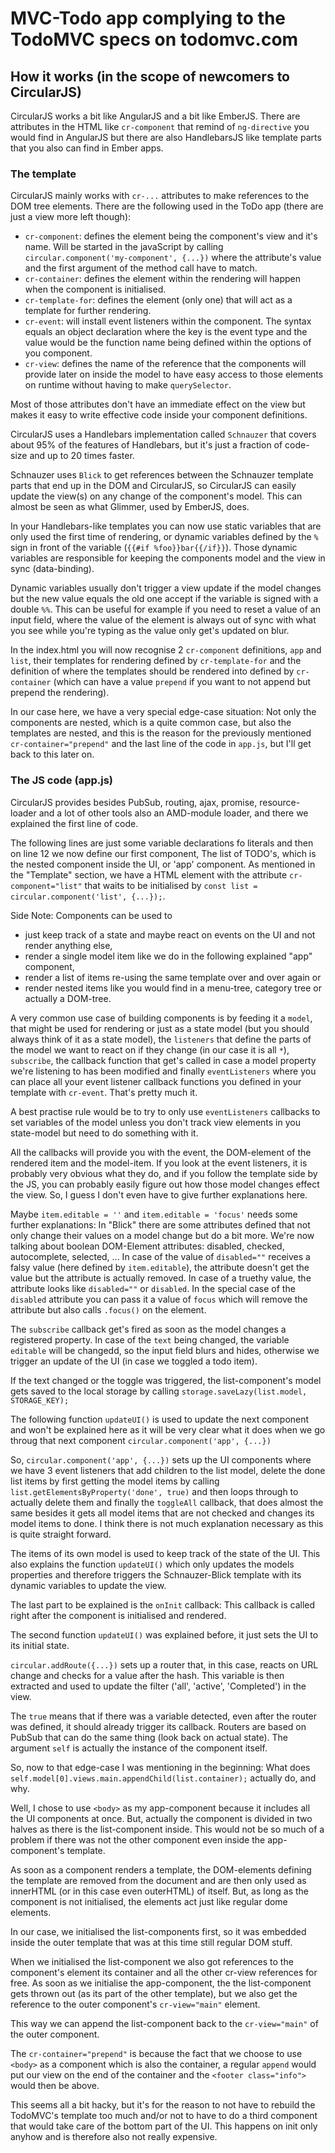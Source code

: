 # MVC-Todo app complying to the TodoMVC specs on todomvc.com

## How it works (in the scope of newcomers to CircularJS)

CircularJS works a bit like AngularJS and a bit like EmberJS. There are attributes in the HTML like ```cr-component``` that remind of ```ng-directive``` you would find in AngularJS but there are also HandlebarsJS like template parts that you also can find in Ember apps.

### The template

CircularJS mainly works with ```cr-...``` attributes to make references to the DOM tree elements. There are the following used in the ToDo app (there are just a view more left though):

 - ```cr-component```: defines the element being the component's view and it's name. Will be started in the javaScript by calling ```circular.component('my-component', {...})``` where the attribute's value and the first argument of the method call have to match.
 - ```cr-container```: defines the element within the rendering will happen when the component is initialised.
 - ```cr-template-for```: defines the element (only one) that will act as a template for further rendering.
 - ```cr-event```: will install event listeners within the component. The syntax equals an object declaration where the key is the event type and the value would be the function name being defined within the options of you component.
 - ```cr-view```: defines the name of the reference that the components will provide later on inside the model to have easy access to those elements on runtime without having to make ```querySelector```.

Most of those attributes don't have an immediate effect on the view but makes it easy to write effective code inside your component definitions.


CircularJS uses a Handlebars implementation called ```Schnauzer``` that covers about 95% of the features of Handlebars, but it's just a fraction of code-size and up to 20 times faster.

Schnauzer uses ```Blick``` to get references between the Schnauzer template parts that end up in the DOM and CircularJS, so CircularJS can easily update the view(s) on any change of the component's model. This can almost be seen as what Glimmer, used by EmberJS, does.

In your Handlebars-like templates you can now use static variables that are only used the first time of rendering, or dynamic variables defined by the ```%``` sign in front of the variable (```{{#if %foo}}bar{{/if}}```). Those dynamic variables are responsible for keeping the components model and the view in sync (data-binding).

Dynamic variables usually don't trigger a view update if the model changes but the new value equals the old one accept if the variable is signed with a double ```%%```. This can be useful for example if you need to reset a value of an input field, where the value of the element is always out of sync with what you see while you're typing as the value only get's updated on blur.


In the index.html you will now recognise 2 ```cr-component``` definitions, ```app``` and ```list```, their templates for rendering defined by ```cr-template-for``` and the definition of where the templates should be rendered into defined by ```cr-container``` (which can have a value ```prepend``` if you want to not append but prepend the rendering).

In our case here, we have a very special edge-case situation: Not only the components are nested, which is a quite common case, but also the templates are nested, and this is the reason for the previously mentioned ```cr-container="prepend"``` and the last line of the code in ```app.js```, but I'll get back to this later on.

### The JS code (app.js)

CircularJS provides besides PubSub, routing, ajax, promise, resource-loader and a lot of other tools also an AMD-module loader, and there we explained the first line of code.

The following lines are just some variable declarations fo literals and then on line 12 we now define our first component, The list of TODO's, which is the nested component inside the UI, or 'app' component.
As mentioned in the "Template" section, we have a HTML element with the attribute ```cr-component="list"``` that waits to be initialised by ```const list = circular.component('list', {...});```.


Side Note: Components can be used to
 - just keep track of a state and maybe react on events on the UI and not render anything else,
 - render a single model item like we do in the following explained "app" component,
 - render a list of items re-using the same template over and over again or
 - render nested items like you would find in a menu-tree, category tree or actually a DOM-tree.


A very common use case of building components is by feeding it a ```model```, that might be used for rendering or just as a state model (but you should always think of it as a state model), the ```listeners``` that define the parts of the model we want to react on if they change (in our case it is all ```*```), ```subscribe```, the callback function that get's called in case a model property we're listening to has been modified and finally ```eventListeners``` where you can place all your event listener callback functions you defined in your template with ```cr-event```. That's pretty much it.


A best practise rule would be to try to only use ```eventListeners``` callbacks to set variables of the model unless you don't track view elements in you state-model but need to do something with it.

All the callbacks will provide you with the event, the DOM-element of the rendered item and the model-item.
If you look at the event listeners, it is probably very obvious what they do, and if you follow the template side by the JS, you can probably easily figure out how those model changes effect the view. So, I guess I don't even have to give further explanations here.

Maybe ```item.editable = ''``` and ```item.editable = 'focus'``` needs some further explanations:
In "Blick" there are some attributes defined that not only change their values on a model change but do a bit more. We're now talking about boolean DOM-Element attributes: disabled, checked, autocomplete, selected, ...
In case of the value of ```disabled=""``` receives a falsy value (here defined by ```item.editable```), the attribute doesn't get the value but the attribute is actually removed. In case of a truethy value, the attribute looks like ```disabled=""``` or ```disabled```. In the special case of the ```disabled``` attribute you can pass it a value of ```focus``` which will remove the attribute but also calls ```.focus()``` on the element.


The ```subscribe``` callback get's fired as soon as the model changes a registered property. In case of the ```text``` being changed, the variable ```editable``` will be changedd, so the input field blurs and hides, otherwise we trigger an update of the UI (in case we toggled a todo item).

If the text changed or the toggle was triggered, the list-component's model gets saved to the local storage by calling ```storage.saveLazy(list.model, STORAGE_KEY);```


The following function ```updateUI()``` is used to update the next component and won't be explained here as it will be very clear what it does when we go throug that next component ```circular.component('app', {...})```


So, ```circular.component('app', {...})``` sets up the UI components where we have 3 event listeners that add children to the list model, delete the done list items by first getting the model items by calling ```list.getElementsByProperty('done', true)``` and then loops through to actually delete them and finally the ```toggleAll``` callback, that does almost the same besides it gets all model  items that are not checked and changes its model items to done. I think there is not much explanation necessary as this is quite straight forward.

The items of its own model is used to keep track of the state of the UI. This also explains the function ```updateUI()``` which only updates the models properties and therefore triggers the Schnauzer-Blick template with its dynamic variables to update the view.


The last part to be explained is the ```onInit``` callback:
This callback is called right after the component is initialised and rendered.

The second function ```updateUI()``` was explained before, it just sets the UI to its initial state.

```circular.addRoute({...})``` sets up a router that, in this case, reacts on URL change and checks for a value after the hash. This variable is then extracted and used to update the filter ('all', 'active', 'Completed') in the view.

The ```true``` means that if there was a variable detected, even after the router was defined, it should already trigger its callback. Routers are based on PubSub that can do the same thing (look back on actual state). The argument ```self``` is actually the instance of the component itself.


So, now to that edge-case I was mentioning in the beginning: What does ```self.model[0].views.main.appendChild(list.container);``` actually do, and why.

Well, I chose to use ```<body>``` as my app-component because it includes all the UI components at once. But, actually the component is divided in two halves as there is the list-component inside. This would not be so much of a problem if there was not the other component even inside the app-component's template.

As soon as a component renders a template, the DOM-elements defining the template are removed from the document and are then only used as innerHTML (or in this case even outerHTML) of itself. But, as long as the component is not initialised, the elements act just like regular dome elements.

In our case, we initialised the list-components first, so it was embedded inside the outer template that was at this time still regular DOM stuff.

When we initialised the list-component we also got references to the component's element its container and all the other cr-view references for free. As soon as we initialise the app-component, the the list-component gets thrown out (as its part of the other template), but we also get the reference to the outer component's ```cr-view="main"``` element.

This way we can append the list-component back to the ```cr-view="main"``` of the outer component.

The ```cr-container="prepend"``` is because the fact that we choose to use ```<body>``` as a component which is also the container, a regular ```append``` would put our view on the end of the container and the ```<footer class="info">``` would then be above.

This seems all a bit hacky, but it's for the reason to not have to rebuild the TodoMVC's template too much and/or not to have to do a third component that would take care of the bottom part of the UI. This happens on init only anyhow and is therefore also not really expensive.
